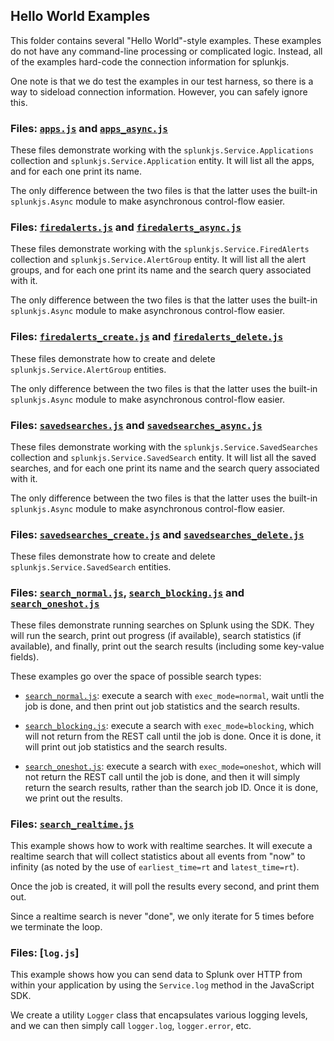 ## Hello World Examples

This folder contains several "Hello World"-style examples. These examples do
not have any command-line processing or complicated logic. Instead, all
of the examples hard-code the connection information for splunkjs.

One note is that we do test the examples in our test harness, so there is
a way to sideload connection information. However, you can safely ignore this.

### Files: [`apps.js`] and [`apps_async.js`]

These files demonstrate working with the `splunkjs.Service.Applications` collection
and `splunkjs.Service.Application` entity. It will list all the apps, and for each
one print its name.

The only difference between the two files is that the latter uses the built-in
`splunkjs.Async` module to make asynchronous control-flow easier.

### Files: [`firedalerts.js`] and [`firedalerts_async.js`]

These files demonstrate working with the `splunkjs.Service.FiredAlerts` collection
and `splunkjs.Service.AlertGroup` entity. It will list all the alert groups, and 
for each one print its name and the search query associated with it.

The only difference between the two files is that the latter uses the built-in
`splunkjs.Async` module to make asynchronous control-flow easier.

### Files: [`firedalerts_create.js`] and [`firedalerts_delete.js`]

These files demonstrate how to create and delete `splunkjs.Service.AlertGroup`
entities.

The only difference between the two files is that the latter uses the built-in
`splunkjs.Async` module to make asynchronous control-flow easier.

### Files: [`savedsearches.js`] and [`savedsearches_async.js`]

These files demonstrate working with the `splunkjs.Service.SavedSearches` collection
and `splunkjs.Service.SavedSearch` entity. It will list all the saved searches, and 
for each one print its name and the search query associated with it.

The only difference between the two files is that the latter uses the built-in
`splunkjs.Async` module to make asynchronous control-flow easier.

### Files: [`savedsearches_create.js`] and [`savedsearches_delete.js`]

These files demonstrate how to create and delete `splunkjs.Service.SavedSearch`
entities.

### Files: [`search_normal.js`], [`search_blocking.js`] and [`search_oneshot.js`]

These files demonstrate running searches on Splunk using the SDK. They will
run the search, print out progress (if available), search statistics 
(if available), and finally, print out the search results (including some
key-value fields).

These examples go over the space of possible search types:

* [`search_normal.js`]: execute a search with `exec_mode=normal`, wait untli the 
job is done, and then print out job statistics and the search results.

* [`search_blocking.js`]: execute a search with `exec_mode=blocking`, which will
not return from the REST call until the job is done. Once it is done, it will 
print out job statistics and the search results.

* [`search_oneshot.js`]: execute a search with `exec_mode=oneshot`, which will
not return the REST call until the job is done, and then it will simply return
the search results, rather than the search job ID. Once it is done, we print out
the results.

### Files: [`search_realtime.js`]

This example shows how to work with realtime searches. It will execute a realtime
search that will collect statistics about all events from "now" to infinity (as
noted by the use of `earliest_time=rt` and `latest_time=rt`).

Once the job is created, it will poll the results every second, and print them
out.

Since a realtime search is never "done", we only iterate for 5 times before
we terminate the loop.

### Files: [`log.js`]

This example shows how you can send data to Splunk over HTTP from within your 
application by using the `Service.log` method in the JavaScript SDK.

We create a utility `Logger` class that encapsulates various logging levels,
and we can then simply call `logger.log`, `logger.error`, etc.

[`apps.js`]:                  https://github.com/splunk/splunk-sdk-javascript/tree/master/examples/node/helloworld/apps.js
[`apps_async.js`]:            https://github.com/splunk/splunk-sdk-javascript/tree/master/examples/node/helloworld/apps_async.js
[`firedalerts.js`]:           https://github.com/splunk/splunk-sdk-javascript/tree/master/examples/node/helloworld/firedalerts.js
[`firedalerts_async.js`]:     https://github.com/splunk/splunk-sdk-javascript/tree/master/examples/node/helloworld/firedalerts_async.js
[`firedalerts_create.js`]:    https://github.com/splunk/splunk-sdk-javascript/tree/master/examples/node/helloworld/firedalerts_create.js
[`firedalerts_delete.js`]:    https://github.com/splunk/splunk-sdk-javascript/tree/master/examples/node/helloworld/firedalerts_delete.js
[`savedsearches.js`]:         https://github.com/splunk/splunk-sdk-javascript/tree/master/examples/node/helloworld/savedsearches.js
[`savedsearches_async.js`]:   https://github.com/splunk/splunk-sdk-javascript/tree/master/examples/node/helloworld/savedsearches_async.js
[`savedsearches_create.js`]:  https://github.com/splunk/splunk-sdk-javascript/tree/master/examples/node/helloworld/savedsearches_create.js
[`savedsearches_delete.js`]:  https://github.com/splunk/splunk-sdk-javascript/tree/master/examples/node/helloworld/savedsearches_delete.js
[`search_normal.js`]:         https://github.com/splunk/splunk-sdk-javascript/tree/master/examples/node/helloworld/search_normal.js
[`search_blocking.js`]:       https://github.com/splunk/splunk-sdk-javascript/tree/master/examples/node/helloworld/search_blocking.js
[`search_oneshot.js`]:        https://github.com/splunk/splunk-sdk-javascript/tree/master/examples/node/helloworld/search_oneshot.js
[`search_realtime.js`]:       https://github.com/splunk/splunk-sdk-javascript/tree/master/examples/node/helloworld/search_realtime.js